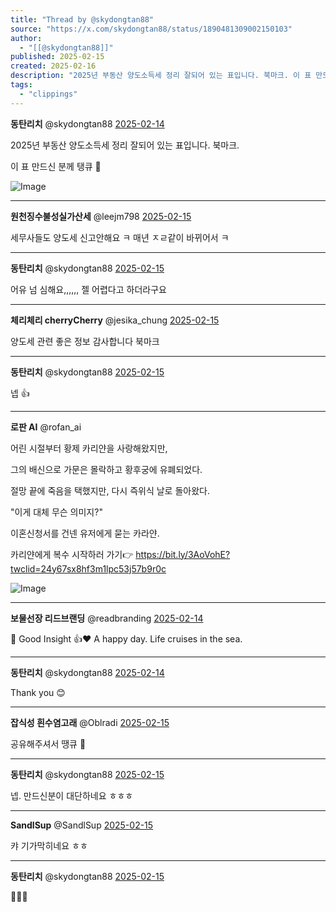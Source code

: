 ```yaml
---
title: "Thread by @skydongtan88"
source: "https://x.com/skydongtan88/status/1890481309002150103"
author:
  - "[[@skydongtan88]]"
published: 2025-02-15
created: 2025-02-16
description: "2025년 부동산 양도소득세 정리 잘되어 있는 표입니다. 북마크. 이 표 만드신 분께 탱큐"
tags:
  - "clippings"
---
```

**동탄리치** @skydongtan88 [2025-02-14](https://x.com/skydongtan88/status/1890481309002150103)

2025년 부동산 양도소득세 정리 잘되어 있는 표입니다. 북마크.

이 표 만드신 분께 탱큐 🫡

![Image](https://pbs.twimg.com/media/GjxWu03acAQHemc?format=jpg&name=large)

---

**원천징수불성실가산세** @leejm798 [2025-02-15](https://x.com/leejm798/status/1890722624780587267)

세무사들도 양도세 신고안해요 ㅋ 매년 ㅈㄹ같이 바뀌어서 ㅋ

---

**동탄리치** @skydongtan88 [2025-02-15](https://x.com/skydongtan88/status/1890722860219461869)

어유 넘 심해요,,,,,, 젤 어렵다고 하더라구요

---

**체리체리 cherryCherry** @jesika\_chung [2025-02-15](https://x.com/jesika_chung/status/1890736666731483441)

양도세 관련 좋은 정보 감사합니다 북마크

---

**동탄리치** @skydongtan88 [2025-02-15](https://x.com/skydongtan88/status/1890737423618855346)

넵 👍

---

**로판 AI** @rofan\_ai

어린 시절부터 황제 카리얀을 사랑해왔지만,

그의 배신으로 가문은 몰락하고 황후궁에 유폐되었다.

절망 끝에 죽음을 택했지만, 다시 즉위식 날로 돌아왔다.

"이게 대체 무슨 의미지?"

이혼신청서를 건넨 유저에게 묻는 카라얀.

카리얀에게 복수 시작하러 가기👉 https://bit.ly/3AoVohE?twclid=24y67sx8hf3m1lpc53j57b9r0c

![Image](https://pbs.twimg.com/media/GUbmaigaEAAlkYj?format=jpg&name=large)

---

**보물선장 리드브랜딩** @readbranding [2025-02-14](https://x.com/readbranding/status/1890487090544091358)

🤠 Good Insight 👍❤️ A happy day. Life cruises in the sea.

---

**동탄리치** @skydongtan88 [2025-02-14](https://x.com/skydongtan88/status/1890487462612423031)

Thank you 😊

---

**잡식성 흰수염고래** @Oblradi [2025-02-15](https://x.com/Oblradi/status/1890740183416348777)

공유해주셔서 땡큐 🫡

---

**동탄리치** @skydongtan88 [2025-02-15](https://x.com/skydongtan88/status/1890742188931256322)

넵. 만드신분이 대단하네요 ㅎㅎㅎ

---

**SandlSup** @SandlSup [2025-02-15](https://x.com/SandlSup/status/1890743423491088786)

캬 기가막히네요 ㅎㅎ

---

**동탄리치** @skydongtan88 [2025-02-15](https://x.com/skydongtan88/status/1890744218919862687)

🫡🫡🫡